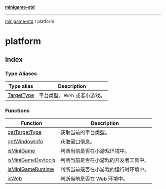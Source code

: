 [**minigame-std**](../../README.md)

***

[minigame-std](../../README.md) / platform

# platform

## Index

### Type Aliases

| Type alias | Description |
| ------ | ------ |
| [TargetType](type-aliases/TargetType.md) | 平台类型，Web 或者小游戏。 |

### Functions

| Function | Description |
| ------ | ------ |
| [getTargetType](functions/getTargetType.md) | 获取当前的平台类型。 |
| [getWindowInfo](functions/getWindowInfo.md) | 获取窗口信息。 |
| [isMiniGame](functions/isMiniGame.md) | 判断当前是否在小游戏环境中。 |
| [isMiniGameDevtools](functions/isMiniGameDevtools.md) | 判断当前是否在小游戏的开发者工具中。 |
| [isMiniGameRuntime](functions/isMiniGameRuntime.md) | 判断当前是否在小游戏的运行时环境中。 |
| [isWeb](functions/isWeb.md) | 判断当前是否在 Web 环境中。 |
